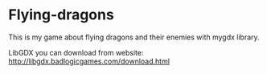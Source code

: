 # Flying-dragons
This is my game about flying dragons and their enemies with mygdx library.

LibGDX you can download from website:
http://libgdx.badlogicgames.com/download.html

